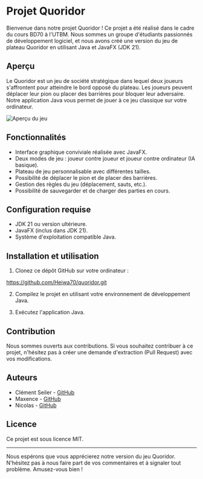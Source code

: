 # Projet Quoridor

Bienvenue dans notre projet Quoridor ! Ce projet a été réalisé dans le cadre du cours BD70 à l'UTBM. Nous sommes un groupe d'étudiants passionnés de développement logiciel, et nous avons créé une version du jeu de plateau Quoridor en utilisant Java et JavaFX (JDK 21).

## Aperçu

Le Quoridor est un jeu de société stratégique dans lequel deux joueurs s'affrontent pour atteindre le bord opposé du plateau. Les joueurs peuvent déplacer leur pion ou placer des barrières pour bloquer leur adversaire. Notre application Java vous permet de jouer à ce jeu classique sur votre ordinateur.

![Aperçu du jeu](https://www.google.com/imgres?imgurl=http%3A%2F%2Fwww.jeuxdenim.be%2Fimages%2Fjeux%2FQuoridor_large02.jpg&tbnid=nas9GMDuaKEJ_M&vet=12ahUKEwj4jpvf_5aCAxUFnCcCHTrMBHwQMygAegQIARBN..i&imgrefurl=https%3A%2F%2Fwww.labri.fr%2Fperso%2Frenault%2Fworking%2Fteaching%2Fprojets%2F2020-21-S6-C-Quoridor.php&docid=UxYdTWrS5zfCvM&w=600&h=436&q=quoridor%20jeu%20en%20ligne&client=safari&ved=2ahUKEwj4jpvf_5aCAxUFnCcCHTrMBHwQMygAegQIARBN)

## Fonctionnalités

- Interface graphique conviviale réalisée avec JavaFX.
- Deux modes de jeu : joueur contre joueur et joueur contre ordinateur (IA basique).
- Plateau de jeu personnalisable avec différentes tailles.
- Possibilité de déplacer le pion et de placer des barrières.
- Gestion des règles du jeu (déplacement, sauts, etc.).
- Possibilité de sauvegarder et de charger des parties en cours.

## Configuration requise

- JDK 21 ou version ultérieure.
- JavaFX (inclus dans JDK 21).
- Système d'exploitation compatible Java.

## Installation et utilisation

1. Clonez ce dépôt GitHub sur votre ordinateur :

https://github.com/Heiwa70/quoridor.git


2. Compilez le projet en utilisant votre environnement de développement Java.

3. Exécutez l'application Java.

## Contribution

Nous sommes ouverts aux contributions. Si vous souhaitez contribuer à ce projet, n'hésitez pas à créer une demande d'extraction (Pull Request) avec vos modifications.

## Auteurs

- Clément Seiler - [GitHub](https://github.com/Heiwa70)
- Maxence - [GitHub](https://github.com/nomutilisateur2)
- Nicolas - [GitHub](https://github.com/nomutilisateur3)

## Licence

Ce projet est sous licence MIT.

---

Nous espérons que vous apprécierez notre version du jeu Quoridor. N'hésitez pas à nous faire part de vos commentaires et à signaler tout problème. Amusez-vous bien !

